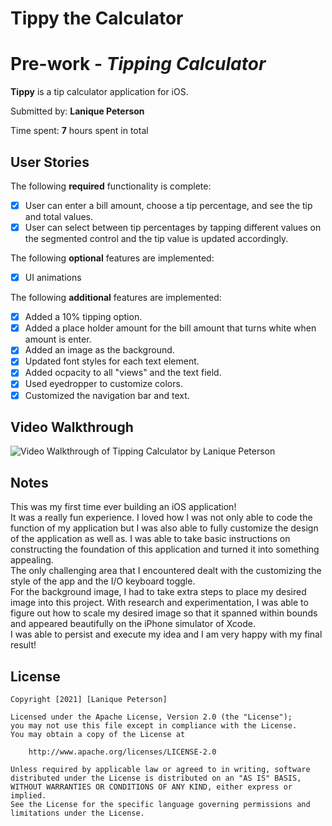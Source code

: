# Tippy the Calculator
# Pre-work - *Tipping Calculator*

**Tippy** is a tip calculator application for iOS.

Submitted by: **Lanique Peterson**

Time spent: **7** hours spent in total

## User Stories

The following **required** functionality is complete:

* [x] User can enter a bill amount, choose a tip percentage, and see the tip and total values.
* [x] User can select between tip percentages by tapping different values on the segmented control and the tip value is updated accordingly.

The following **optional** features are implemented:

* [x] UI animations

The following **additional** features are implemented:

- [x] Added a 10% tipping option.
- [x] Added a place holder amount for the bill amount that turns white when amount is enter.
- [x] Added an image as the background.
- [x] Updated font styles for each text element.
- [x] Added ocpacity to all "views" and the text field.
- [x] Used eyedropper to customize colors.
- [x] Customized the navigation bar and text.

## Video Walkthrough

<img src='https://i.imgur.com/OT3Dq6f.gif' title='Lanique Peterson Video Walkthrough' width='' alt='Video Walkthrough of Tipping Calculator by Lanique Peterson' />

## Notes

This was my first time ever building an iOS application! <br>
It was a really fun experience. I loved how I was not only able to code the function of my application but I was also able to fully customize the design of the application as well as. I was able to take basic instructions on constructing the foundation of this application and turned it into something appealing.<br>
The only challenging area that I encountered dealt with the customizing the style of the app and the I/O keyboard toggle.<br>
For the background image, I had to take extra steps to place my desired image into this project. With research and experimentation, I was able to figure out how to scale my desired image so that it spanned within bounds and appeared beautifully on the iPhone simulator of Xcode. <br>
I was able to persist and execute my idea and I am very happy with my final result!

## License

    Copyright [2021] [Lanique Peterson]

    Licensed under the Apache License, Version 2.0 (the "License");
    you may not use this file except in compliance with the License.
    You may obtain a copy of the License at

        http://www.apache.org/licenses/LICENSE-2.0

    Unless required by applicable law or agreed to in writing, software
    distributed under the License is distributed on an "AS IS" BASIS,
    WITHOUT WARRANTIES OR CONDITIONS OF ANY KIND, either express or implied.
    See the License for the specific language governing permissions and
    limitations under the License.
